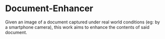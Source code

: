# Document-Enhancer
Given an image of a document captured under real world conditions (eg: by a smartphone camera), this work aims to enhance the contents of said document.
